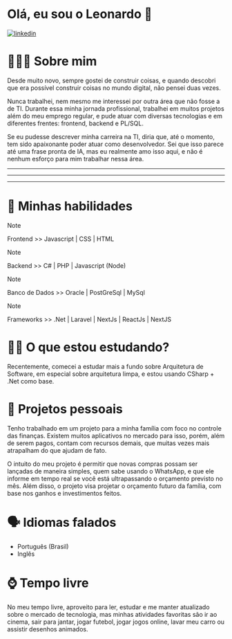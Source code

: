 # Olá, eu sou o Leonardo 👋

[![linkedin](https://img.shields.io/badge/linkedin-0A66C2?style=for-the-badge&logo=linkedin&logoColor=white)](https://www.linkedin.com/in/leonardodelimasilva/)

# 👨🏻‍💻 Sobre mim

Desde muito novo, sempre gostei de construir coisas, e quando descobri que era possível construir coisas no mundo digital, não pensei duas vezes.

Nunca trabalhei, nem mesmo me interessei por outra área que não fosse a de TI. Durante essa minha jornada profissional, trabalhei em muitos projetos além do meu emprego regular, e pude atuar com diversas tecnologias e em diferentes frentes: frontend, backend e PL/SQL.

Se eu pudesse descrever minha carreira na TI, diria que, até o momento, tem sido apaixonante poder atuar como desenvolvedor. Sei que isso parece até uma frase pronta de IA, mas eu realmente amo isso aqui, e não é nenhum esforço para mim trabalhar nessa área.

---
---
---

# 🧠 Minhas habilidades

> [!NOTE]
> Frontend >> Javascript | CSS | HTML

> [!NOTE]
> Backend >> C# | PHP | Javascript (Node)

> [!NOTE]
> Banco de Dados >> Oracle | PostGreSql | MySql

> [!NOTE]
> Frameworks >> .Net | Laravel | NextJs | ReactJs | NextJS

# ✍🏼 O que estou estudando?

Recentemente, comecei a estudar mais a fundo sobre Arquitetura de Software, em especial sobre arquitetura limpa, e estou usando CSharp + .Net como base.

# 🔭 Projetos pessoais

Tenho trabalhado em um projeto para a minha família com foco no controle das finanças. Existem muitos aplicativos no mercado para isso, porém, além de serem pagos, contam com recursos demais, que muitas vezes mais atrapalham do que ajudam de fato.

O intuito do meu projeto é permitir que novas compras possam ser lançadas de maneira simples, quem sabe usando o WhatsApp, e que ele informe em tempo real se você está ultrapassando o orçamento previsto no mês. Além disso, o projeto visa projetar o orçamento futuro da família, com base nos ganhos e investimentos feitos.

# 🗣️ Idiomas falados

 - Português (Brasil)
 - Inglês

# ⌚ Tempo livre 

No meu tempo livre, aproveito para ler, estudar e me manter atualizado sobre o mercado de tecnologia, mas minhas atividades favoritas são ir ao cinema, sair para jantar, jogar futebol, jogar jogos online, lavar meu carro ou assistir desenhos animados.
